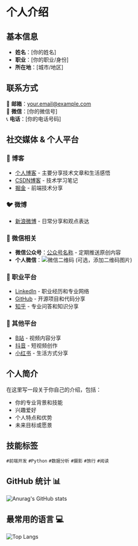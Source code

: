 # 个人介绍

## 基本信息
- **姓名**：[你的姓名]
- **职业**：[你的职业/身份]
- **所在地**：[城市/地区]

## 联系方式
📧 **邮箱**：[your.email@example.com](mailto:your.email@example.com)  
📱 **微信**：[你的微信号]  
📞 **电话**：[你的电话号码]

## 社交媒体 & 个人平台

### 📝 博客
- [个人博客](https://yourblog.com) - 主要分享技术文章和生活感悟
- [CSDN博客](https://blog.csdn.net/yourname) - 技术学习笔记
- [掘金](https://juejin.cn/user/yourid) - 前端技术分享

### 🐦 微博
- [新浪微博](https://weibo.com/yourusername) - 日常分享和观点表达

### 💬 微信相关
- **微信公众号**：[公众号名称](https://mp.weixin.qq.com/...) - 定期推送原创内容
- **个人微信**：![微信二维码](wechat_qr.png) (可选，添加二维码图片)

### 💼 职业平台
- [LinkedIn](https://www.linkedin.com/in/yourname) - 职业经历和专业网络
- [GitHub](https://github.com/yourusername) - 开源项目和代码分享
- [知乎](https://www.zhihu.com/people/yourname) - 专业问答和知识分享

### 📱 其他平台
- [B站](https://space.bilibili.com/yourid) - 视频内容分享
- [抖音](https://www.douyin.com/user/yourid) - 短视频创作
- [小红书](https://www.xiaohongshu.com/user/profile/yourid) - 生活方式分享

## 个人简介
在这里写一段关于你自己的介绍，包括：
- 你的专业背景和技能
- 兴趣爱好
- 个人特点和优势
- 未来目标或愿景

## 技能标签
`#前端开发` `#Python` `#数据分析` `#摄影` `#旅行` `#阅读`


## GitHub 统计 📊

![Anurag's GitHub stats](https://github-readme-stats.vercel.app/api?username=GQ-Y&show_icons=true&theme=radical)

## 最常用的语言 💻

![Top Langs](https://github-readme-stats.vercel.app/api/top-langs/?username=GQ-Y&layout=compact&theme=radical)
